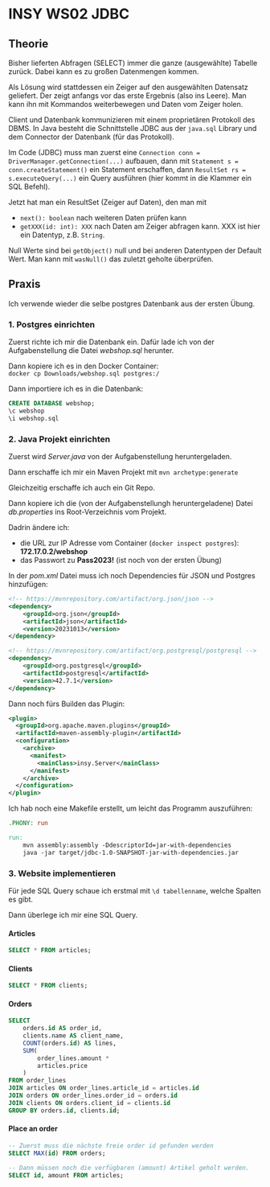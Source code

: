# INSY WS02 JDBC

## Theorie

Bisher lieferten Abfragen (SELECT) immer die ganze (ausgewählte) Tabelle zurück.
Dabei kann es zu großen Datenmengen kommen.

Als Lösung wird stattdessen ein Zeiger auf den ausgewählten Datensatz geliefert.
Der zeigt anfangs vor das erste Ergebnis (also ins Leere).
Man kann ihn mit Kommandos weiterbewegen und Daten vom Zeiger holen.

Client und Datenbank kommunizieren mit einem proprietären Protokoll des DBMS.
In Java besteht die Schnittstelle JDBC aus der `java.sql` Library und
dem Connector der Datenbank (für das Protokoll).

Im Code (JDBC) muss man zuerst eine `Connection conn = DriverManager.getConnection(...)` aufbauen,
dann mit `Statement s = conn.createStatement()` ein Statement erschaffen,
dann `ResultSet rs = s.executeQuery(...)` ein Query ausführen (hier kommt in die Klammer ein SQL Befehl).

Jetzt hat man ein ResultSet (Zeiger auf Daten), den man mit  
- `next(): boolean` nach weiteren Daten prüfen kann
- `getXXX(id: int): XXX` nach Daten am Zeiger abfragen kann. XXX ist hier ein Datentyp, z.B. `String`.

Null Werte sind bei `getObject()` null und bei anderen Datentypen der Default Wert.
Man kann mit `wasNull()` das zuletzt geholte überprüfen.

## Praxis

Ich verwende wieder die selbe postgres Datenbank aus der ersten Übung.

### 1. Postgres einrichten

Zuerst richte ich mir die Datenbank ein. Dafür lade ich von der Aufgabenstellung die Datei *webshop.sql* herunter.

Dann kopiere ich es in den Docker Container:  
`docker cp Downloads/webshop.sql postgres:/`

Dann importiere ich es in die Datenbank:  
```sql
CREATE DATABASE webshop;
\c webshop
\i webshop.sql
```

### 2. Java Projekt einrichten

Zuerst wird *Server.java* von der Aufgabenstellung heruntergeladen.

Dann erschaffe ich mir ein Maven Projekt mit `mvn archetype:generate`

Gleichzeitig erschaffe ich auch ein Git Repo.

Dann kopiere ich die (von der Aufgabenstellungh heruntergeladene) Datei *db.properties* ins 
Root-Verzeichnis vom Projekt.

Dadrin ändere ich:  
- die URL zur IP Adresse vom Container (`docker inspect postgres`): **172.17.0.2/webshop**
- das Passwort zu **Pass2023!** (ist noch von der ersten Übung)

In der *pom.xml* Datei muss ich noch Dependencies für JSON und Postgres hinzufügen:  
```xml
<!-- https://mvnrepository.com/artifact/org.json/json -->
<dependency>
    <groupId>org.json</groupId>
    <artifactId>json</artifactId>
    <version>20231013</version>
</dependency>

<!-- https://mvnrepository.com/artifact/org.postgresql/postgresql -->
<dependency>
    <groupId>org.postgresql</groupId>
    <artifactId>postgresql</artifactId>
    <version>42.7.1</version>
</dependency>
```

Dann noch fürs Builden das Plugin:  
```xml
<plugin>
  <groupId>org.apache.maven.plugins</groupId>
  <artifactId>maven-assembly-plugin</artifactId>
  <configuration>
    <archive>
      <manifest>
        <mainClass>insy.Server</mainClass>
      </manifest>
    </archive>
  </configuration>
</plugin>
```

Ich hab noch eine Makefile erstellt, um leicht das Programm auszuführen:  
```Makefile
.PHONY: run

run: 
	mvn assembly:assembly -DdescriptorId=jar-with-dependencies
	java -jar target/jdbc-1.0-SNAPSHOT-jar-with-dependencies.jar 
```

### 3. Website implementieren

Für jede SQL Query schaue ich erstmal mit `\d tabellenname`, welche Spalten es gibt.

Dann überlege ich mir eine SQL Query.

#### Articles

```sql
SELECT * FROM articles;
```

#### Clients

```sql
SELECT * FROM clients;
```

#### Orders

```sql
SELECT
    orders.id AS order_id, 
    clients.name AS client_name,
    COUNT(orders.id) AS lines,
    SUM(
        order_lines.amount * 
        articles.price
    )
FROM order_lines
JOIN articles ON order_lines.article_id = articles.id
JOIN orders ON order_lines.order_id = orders.id
JOIN clients ON orders.client_id = clients.id
GROUP BY orders.id, clients.id;
```

#### Place an order

```sql
-- Zuerst muss die nächste freie order id gefunden werden
SELECT MAX(id) FROM orders;

-- Dann müssen noch die verfügbaren (amount) Artikel geholt werden.
SELECT id, amount FROM articles;
```

